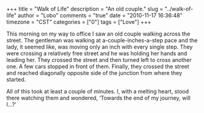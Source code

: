 +++
title = "Walk of Life"
description = "An old couple."
slug = "../walk-of-life"
author = "Lobo"
comments = "true"
date = "2010-11-17 16:36:48"
timezone = "CST"
categories = ["0"]
tags = ["Love"]
+++

This morning on my way to office I saw an old couple walking across the street. The gentleman was walking at a-couple-inches-a-step pace and the lady, it seemed like, was moving only an inch with every single step. They were crossing a relatively free street and he was holding her hands and leading her. They crossed the street and then turned left to cross another one. A few cars stopped in front of them. Finally, they crossed the street and reached diagonally opposite side of the junction from where they started.

All of this took at least a couple of minutes. I, with a melting heart, stood there watching them and wondered, ‘Towards the end of my journey, will I...?’
